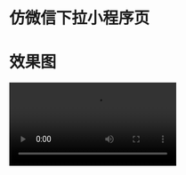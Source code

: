 # 仿微信下拉小程序页

# 效果图
![仿微信下拉小程序页](https://github.com/butuink/xialaminiapp/Record_2024-08-20-15-38-55_4e465ece3097e4a4b40fc3431ab553e0.mp4)
